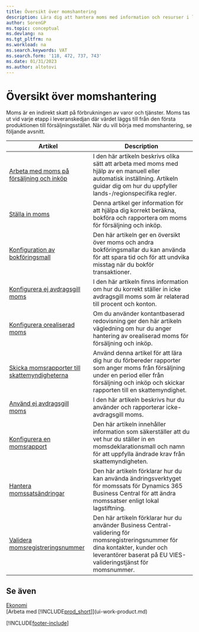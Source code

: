 ```yaml
---
title: Översikt över momshantering
description: Lära dig att hantera moms med information och resurser i listan.
author: SorenGP
ms.topic: conceptual
ms.devlang: na
ms.tgt_pltfrm: na
ms.workload: na
ms.search.keywords: VAT
ms.search.form: '118, 472, 737, 743'
ms.date: 01/31/2023
ms.author: altotovi
---
```

# <a name="vat-management-overview"></a>Översikt över momshantering
Moms är en indirekt skatt på förbrukningen av varor och tjänster. Moms tas ut vid varje etapp i leveranskedjan där värdet läggs till från den första produktionen till försäljningsstället. När du vill börja med momshantering, se följande avsnitt.  

|  Artikel  |  Description  |  
|--------|--------------|  
| [Arbeta med moms på försäljning och inköp](finance-work-with-vat.md) | I den här artikeln beskrivs olika sätt att arbeta med moms med hjälp av en manuell eller automatisk inställning. Artikeln guidar dig om hur du uppfyller lands-/regionspecifika regler.|
| [Ställa in moms](finance-setup-vat.md) | Denna artikel ger information för att hjälpa dig korrekt beräkna, bokföra och rapportera om moms för försäljning och inköp.|
| [Konfiguration av bokföringsmall](finance-posting-groups.md#tax-posting-groups) | Den här artikeln ger en översikt över moms och andra bokföringsmallar du kan använda för att spara tid och för att undvika misstag när du bokför transaktioner.|
| [Konfigurera ej avdragsgill moms](finance-setup-nondeductible-vat.md) | I den här artikeln finns information om hur du korrekt ställer in icke avdragsgill moms som är relaterad till procent och konton.|
| [Konfigurera orealiserad moms](finance-setup-unrealized-vat.md) | Om du använder kontantbaserad redovisning ger den här artikeln vägledning om hur du anger hantering av orealiserad moms för försäljning och inköp.|
| [Skicka momsrapporter till skattemyndigheterna](finance-how-report-vat.md) | Använd denna artikel för att lära dig hur du förbereder rapporter som anger moms från försäljning under en period eller från försäljning och inköp och skickar rapporten till en skattemyndighet.|
| [Använd ej avdragsgill moms](finance-how-use-non-deductible-vat.md) | I den här artikeln beskrivs hur du använder och rapporterar icke-avdragsgill moms.|
| [Konfigurera en momsrapport](finance-how-setup-vat-statement.md) | Den här artikeln innehåller information som säkerställer att du vet hur du ställer in en momsdeklarationsmall och namn för att uppfylla ändrade krav från skattemyndigheten.|
| [Hantera momssatsändringar](finance-how-use-vat-rate-change-tool.md) | Den här artikeln förklarar hur du kan använda ändringsverktyget för momssats för Dynamics 365 Business Central för att ändra momssatser enligt lokal lagstiftning.|
| [Validera momsregistreringsnummer](finance-how-validate-vat-registration-number.md) | Den här artikeln förklarar hur du använder Business Central-validering för momsregistreringsnummer för dina kontakter, kunder och leverantörer baserat på EU VIES-valideringstjänst för momsnummer.|


## <a name="see-also"></a>Se även
[Ekonomi](finance.md)  
[Arbeta med [!INCLUDE[prod_short](includes/prod_short.md)]](ui-work-product.md)


[!INCLUDE[footer-include](includes/footer-banner.md)]
